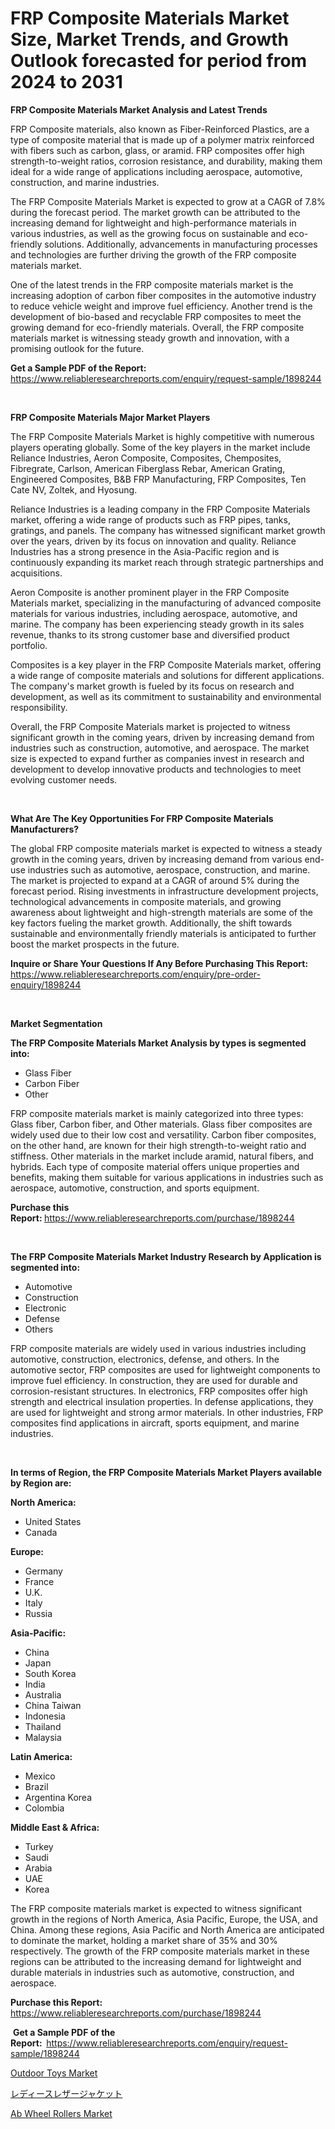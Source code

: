 <p><h1>FRP Composite Materials Market Size, Market Trends, and Growth Outlook forecasted for period from 2024 to 2031</h1></p><p><strong>FRP Composite Materials Market Analysis and Latest Trends</strong></p>
<p><p>FRP Composite materials, also known as Fiber-Reinforced Plastics, are a type of composite material that is made up of a polymer matrix reinforced with fibers such as carbon, glass, or aramid. FRP composites offer high strength-to-weight ratios, corrosion resistance, and durability, making them ideal for a wide range of applications including aerospace, automotive, construction, and marine industries.</p><p>The FRP Composite Materials Market is expected to grow at a CAGR of 7.8% during the forecast period. The market growth can be attributed to the increasing demand for lightweight and high-performance materials in various industries, as well as the growing focus on sustainable and eco-friendly solutions. Additionally, advancements in manufacturing processes and technologies are further driving the growth of the FRP composite materials market.</p><p>One of the latest trends in the FRP composite materials market is the increasing adoption of carbon fiber composites in the automotive industry to reduce vehicle weight and improve fuel efficiency. Another trend is the development of bio-based and recyclable FRP composites to meet the growing demand for eco-friendly materials. Overall, the FRP composite materials market is witnessing steady growth and innovation, with a promising outlook for the future.</p></p>
<p><strong>Get a Sample PDF of the Report:&nbsp;</strong> <a href="https://www.reliableresearchreports.com/enquiry/request-sample/1898244">https://www.reliableresearchreports.com/enquiry/request-sample/1898244</a></p>
<p>&nbsp;</p>
<p><strong>FRP Composite Materials Major Market Players</strong></p>
<p><p>The FRP Composite Materials Market is highly competitive with numerous players operating globally. Some of the key players in the market include Reliance Industries, Aeron Composite, Composites, Chemposites, Fibregrate, Carlson, American Fiberglass Rebar, American Grating, Engineered Composites, B&B FRP Manufacturing, FRP Composites, Ten Cate NV, Zoltek, and Hyosung.</p><p>Reliance Industries is a leading company in the FRP Composite Materials market, offering a wide range of products such as FRP pipes, tanks, gratings, and panels. The company has witnessed significant market growth over the years, driven by its focus on innovation and quality. Reliance Industries has a strong presence in the Asia-Pacific region and is continuously expanding its market reach through strategic partnerships and acquisitions.</p><p>Aeron Composite is another prominent player in the FRP Composite Materials market, specializing in the manufacturing of advanced composite materials for various industries, including aerospace, automotive, and marine. The company has been experiencing steady growth in its sales revenue, thanks to its strong customer base and diversified product portfolio.</p><p>Composites is a key player in the FRP Composite Materials market, offering a wide range of composite materials and solutions for different applications. The company's market growth is fueled by its focus on research and development, as well as its commitment to sustainability and environmental responsibility.</p><p>Overall, the FRP Composite Materials market is projected to witness significant growth in the coming years, driven by increasing demand from industries such as construction, automotive, and aerospace. The market size is expected to expand further as companies invest in research and development to develop innovative products and technologies to meet evolving customer needs.</p></p>
<p>&nbsp;</p>
<p><strong>What Are The Key Opportunities For FRP Composite Materials Manufacturers?</strong></p>
<p><p>The global FRP composite materials market is expected to witness a steady growth in the coming years, driven by increasing demand from various end-use industries such as automotive, aerospace, construction, and marine. The market is projected to expand at a CAGR of around 5% during the forecast period. Rising investments in infrastructure development projects, technological advancements in composite materials, and growing awareness about lightweight and high-strength materials are some of the key factors fueling the market growth. Additionally, the shift towards sustainable and environmentally friendly materials is anticipated to further boost the market prospects in the future.</p></p>
<p><strong>Inquire or Share Your Questions If Any Before Purchasing This Report:</strong> <a href="https://www.reliableresearchreports.com/enquiry/pre-order-enquiry/1898244">https://www.reliableresearchreports.com/enquiry/pre-order-enquiry/1898244</a></p>
<p>&nbsp;</p>
<p><strong>Market Segmentation</strong></p>
<p><strong>The FRP Composite Materials Market Analysis by types is segmented into:</strong></p>
<p><ul><li>Glass Fiber</li><li>Carbon Fiber</li><li>Other</li></ul></p>
<p><p>FRP composite materials market is mainly categorized into three types: Glass fiber, Carbon fiber, and Other materials. Glass fiber composites are widely used due to their low cost and versatility. Carbon fiber composites, on the other hand, are known for their high strength-to-weight ratio and stiffness. Other materials in the market include aramid, natural fibers, and hybrids. Each type of composite material offers unique properties and benefits, making them suitable for various applications in industries such as aerospace, automotive, construction, and sports equipment.</p></p>
<p><strong>Purchase this Report:&nbsp;</strong><a href="https://www.reliableresearchreports.com/purchase/1898244">https://www.reliableresearchreports.com/purchase/1898244</a></p>
<p>&nbsp;</p>
<p><strong>The FRP Composite Materials Market Industry Research by Application is segmented into:</strong></p>
<p><ul><li>Automotive</li><li>Construction</li><li>Electronic</li><li>Defense</li><li>Others</li></ul></p>
<p><p>FRP composite materials are widely used in various industries including automotive, construction, electronics, defense, and others. In the automotive sector, FRP composites are used for lightweight components to improve fuel efficiency. In construction, they are used for durable and corrosion-resistant structures. In electronics, FRP composites offer high strength and electrical insulation properties. In defense applications, they are used for lightweight and strong armor materials. In other industries, FRP composites find applications in aircraft, sports equipment, and marine industries.</p></p>
<p>&nbsp;</p>
<p><strong>In terms of Region, the FRP Composite Materials Market Players available by Region are:</strong></p>
<p>
    <p> <strong> North America: </strong>
        <ul>
            <li>United States</li>
            <li>Canada</li>
        </ul>
        </p> 
    <p> <strong> Europe: </strong>
        <ul>
            <li>Germany</li>
            <li>France</li>
            <li>U.K.</li>
            <li>Italy</li>
            <li>Russia</li>
        </ul>
        </p> 
    <p> <strong> Asia-Pacific: </strong>
        <ul>
            <li>China</li>
            <li>Japan</li>
            <li>South Korea</li>
            <li>India</li>
            <li>Australia</li>
            <li>China Taiwan</li>
            <li>Indonesia</li>
            <li>Thailand</li>
            <li>Malaysia</li>
        </ul>
        </p> 
    <p> <strong> Latin America: </strong>
        <ul>
            <li>Mexico</li>
            <li>Brazil</li>
            <li>Argentina Korea</li>
            <li>Colombia</li>
        </ul>
        </p> 
    <p> <strong> Middle East & Africa: </strong>
        <ul>
            <li>Turkey</li>
            <li>Saudi</li>
            <li>Arabia</li>
            <li>UAE</li>
            <li>Korea</li>
        </ul>
    </p>
    </p>
<p><p>The FRP composite materials market is expected to witness significant growth in the regions of North America, Asia Pacific, Europe, the USA, and China. Among these regions, Asia Pacific and North America are anticipated to dominate the market, holding a market share of 35% and 30% respectively. The growth of the FRP composite materials market in these regions can be attributed to the increasing demand for lightweight and durable materials in industries such as automotive, construction, and aerospace.</p></p>
<p><strong>Purchase this Report: </strong><a href="https://www.reliableresearchreports.com/purchase/1898244">https://www.reliableresearchreports.com/purchase/1898244</a></p>
<p>&nbsp;<strong>Get a Sample PDF of the Report:&nbsp;&nbsp;</strong><a href="https://www.reliableresearchreports.com/enquiry/request-sample/1898244">https://www.reliableresearchreports.com/enquiry/request-sample/1898244</a></p>
<p><strong></strong></p>
<p><p><a href="https://view.publitas.com/reportprime-1/outdoor-toys-market-research-report-reveals-the-latest-trends-and-opportunities-of-this-market-for-period-from-2023-2030/">Outdoor Toys Market</a></p><p><a href="https://medium.com/@alyle7648/%E5%A5%B3%E6%80%A7%E7%94%A8%E3%83%AC%E3%82%B6%E3%83%BC%E3%82%B8%E3%83%A3%E3%82%B1%E3%83%83%E3%83%88%E5%B8%82%E5%A0%B4%E3%81%AF-%E5%B8%82%E5%A0%B4%E3%82%B7%E3%82%A7%E3%82%A2-%E3%82%B5%E3%82%A4%E3%82%BA-2031%E5%B9%B4%E3%81%BE%E3%81%A7%E3%81%AE%E4%BA%88%E6%B8%AC%E3%82%92%E4%B8%AD%E5%BF%83%E3%81%AB%E3%81%97%E3%81%A6%E3%81%84%E3%81%BE%E3%81%99-801359eb444e">レディースレザージャケット</a></p><p><a href="https://view.publitas.com/reportprime-1/ab-wheel-rollers-market-size-furnishes-valuable-information-encompassing-market-share-market-trends-and-projections-spanning-from-2023-to-2030/">Ab Wheel Rollers Market</a></p></p>